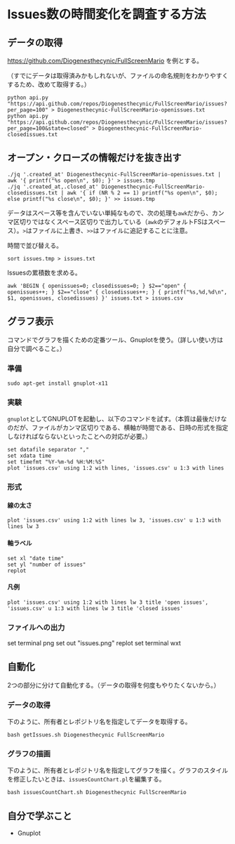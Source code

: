 # Issues数の時間変化を調査する方法

## データの取得

https://github.com/Diogenesthecynic/FullScreenMario を例とする。

（すでにデータは取得済みかもしれないが、ファイルの命名規則をわかりやすくするため、改めて取得する。）

```
python api.py "https://api.github.com/repos/Diogenesthecynic/FullScreenMario/issues?per_page=100" > Diogenesthecynic-FullScreenMario-openissues.txt
python api.py "https://api.github.com/repos/Diogenesthecynic/FullScreenMario/issues?per_page=100&state=closed" > Diogenesthecynic-FullScreenMario-closedissues.txt
```

## オープン・クローズの情報だけを抜き出す

```
./jq '.created_at' Diogenesthecynic-FullScreenMario-openissues.txt | awk '{ printf("%s open\n", $0); }' > issues.tmp
./jq '.created_at,.closed_at' Diogenesthecynic-FullScreenMario-closedissues.txt | awk '{ if (NR % 2 == 1) printf("%s open\n", $0); else printf("%s close\n", $0); }' >> issues.tmp
```

データはスペース等を含んでいない単純なもので、次の処理も`awk`だから、カンマ区切りではなくスペース区切りで出力している（`awk`のデフォルトFSはスペース）。`>`はファイルに上書き、`>>`はファイルに追記することに注意。

時間で並び替える。

```
sort issues.tmp > issues.txt
```

Issuesの累積数を求める。

```
awk 'BEGIN { openissues=0; closedissues=0; } $2=="open" { openissues++; } $2=="close" { closedissues++; } { printf("%s,%d,%d\n", $1, openissues, closedissues) }' issues.txt > issues.csv
```

## グラフ表示

コマンドでグラフを描くための定番ツール、Gnuplotを使う。（詳しい使い方は自分で調べること。）

### 準備

```
sudo apt-get install gnuplot-x11
```

### 実験

`gnuplot`としてGNUPLOTを起動し、以下のコマンドを試す。（本質は最後だけなのだが、ファイルがカンマ区切りである、横軸が時間である、日時の形式を指定しなければならないといったことへの対応が必要。）

```
set datafile separator ","
set xdata time
set timefmt "%Y-%m-%d %H:%M:%S"
plot 'issues.csv' using 1:2 with lines, 'issues.csv' u 1:3 with lines
```

### 形式

#### 線の太さ

```
plot 'issues.csv' using 1:2 with lines lw 3, 'issues.csv' u 1:3 with lines lw 3
```

#### 軸ラベル

```
set xl "date time"
set yl "number of issues"
replot
```

#### 凡例

```
plot 'issues.csv' using 1:2 with lines lw 3 title 'open issues', 'issues.csv' u 1:3 with lines lw 3 title 'closed issues'
```

### ファイルへの出力

set terminal png
set out "issues.png"
replot
set terminal wxt

## 自動化

2つの部分に分けて自動化する。（データの取得を何度もやりたくないから。）

### データの取得

下のように、所有者とレポジトリ名を指定してデータを取得する。

```
bash getIssues.sh Diogenesthecynic FullScreenMario
```

### グラフの描画

下のように、所有者とレポジトリ名を指定してグラフを描く。グラフのスタイルを修正したいときは、`issuesCountChart.pl`を編集する。

```
bash issuesCountChart.sh Diogenesthecynic FullScreenMario
```

## 自分で学ぶこと

* Gnuplot
